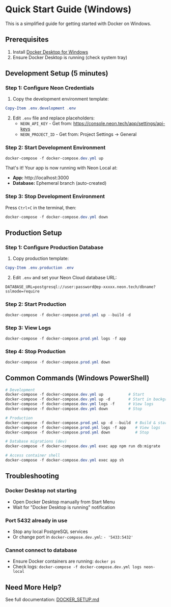 # Quick Start Guide (Windows)

This is a simplified guide for getting started with Docker on Windows.

## Prerequisites

1. Install [Docker Desktop for Windows](https://www.docker.com/products/docker-desktop/)
2. Ensure Docker Desktop is running (check system tray)

## Development Setup (5 minutes)

### Step 1: Configure Neon Credentials

1. Copy the development environment template:

```powershell
Copy-Item .env.development .env
```

2. Edit `.env` file and replace placeholders:
   - `NEON_API_KEY` - Get from: https://console.neon.tech/app/settings/api-keys
   - `NEON_PROJECT_ID` - Get from: Project Settings → General

### Step 2: Start Development Environment

```powershell
docker-compose -f docker-compose.dev.yml up
```

That's it! Your app is now running with Neon Local at:

- **App:** http://localhost:3000
- **Database:** Ephemeral branch (auto-created)

### Step 3: Stop Development Environment

Press `Ctrl+C` in the terminal, then:

```powershell
docker-compose -f docker-compose.dev.yml down
```

## Production Setup

### Step 1: Configure Production Database

1. Copy production template:

```powershell
Copy-Item .env.production .env
```

2. Edit `.env` and set your Neon Cloud database URL:

```env
DATABASE_URL=postgresql://user:password@ep-xxxxx.neon.tech/dbname?sslmode=require
```

### Step 2: Start Production

```powershell
docker-compose -f docker-compose.prod.yml up --build -d
```

### Step 3: View Logs

```powershell
docker-compose -f docker-compose.prod.yml logs -f app
```

### Step 4: Stop Production

```powershell
docker-compose -f docker-compose.prod.yml down
```

## Common Commands (Windows PowerShell)

```powershell
# Development
docker-compose -f docker-compose.dev.yml up           # Start
docker-compose -f docker-compose.dev.yml up -d        # Start in background
docker-compose -f docker-compose.dev.yml logs -f      # View logs
docker-compose -f docker-compose.dev.yml down         # Stop

# Production
docker-compose -f docker-compose.prod.yml up -d --build  # Build & start
docker-compose -f docker-compose.prod.yml logs -f app    # View logs
docker-compose -f docker-compose.prod.yml down           # Stop

# Database migrations (dev)
docker-compose -f docker-compose.dev.yml exec app npm run db:migrate

# Access container shell
docker-compose -f docker-compose.dev.yml exec app sh
```

## Troubleshooting

### Docker Desktop not starting

- Open Docker Desktop manually from Start Menu
- Wait for "Docker Desktop is running" notification

### Port 5432 already in use

- Stop any local PostgreSQL services
- Or change port in `docker-compose.dev.yml`: `- '5433:5432'`

### Cannot connect to database

- Ensure Docker containers are running: `docker ps`
- Check logs: `docker-compose -f docker-compose.dev.yml logs neon-local`

## Need More Help?

See full documentation: [DOCKER_SETUP.md](./DOCKER_SETUP.md)
